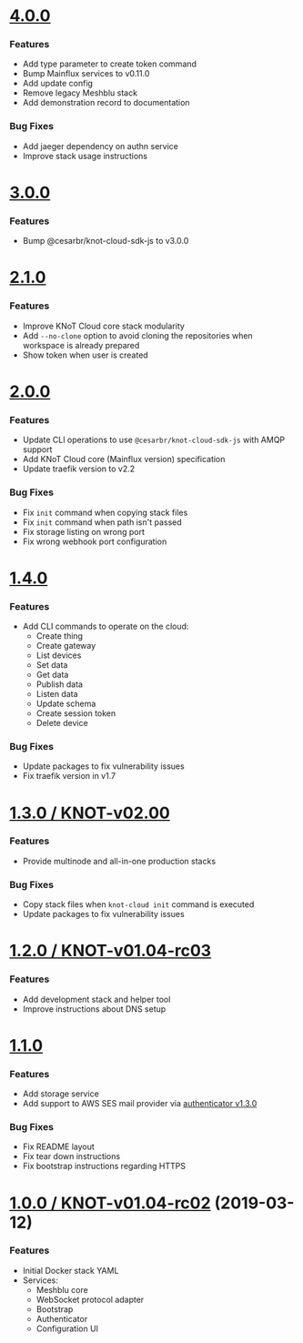 # [4.0.0](https://github.com/CESARBR/knot-cloud/compare/v3.0.0...v4.0.0)

### Features

- Add type parameter to create token command
- Bump Mainflux services to v0.11.0
- Add update config
- Remove legacy Meshblu stack
- Add demonstration record to documentation

### Bug Fixes

- Add jaeger dependency on authn service
- Improve stack usage instructions

# [3.0.0](https://github.com/CESARBR/knot-cloud/compare/v2.1.0...v3.0.0)

### Features

- Bump @cesarbr/knot-cloud-sdk-js to v3.0.0

# [2.1.0](https://github.com/CESARBR/knot-cloud/compare/v2.0.0...v2.1.0)

### Features

- Improve KNoT Cloud core stack modularity
- Add `--no-clone` option to avoid cloning the repositories when workspace is already prepared
- Show token when user is created

# [2.0.0](https://github.com/CESARBR/knot-cloud/compare/v1.4.0...v2.0.0)

### Features

- Update CLI operations to use `@cesarbr/knot-cloud-sdk-js` with AMQP support
- Add KNoT Cloud core (Mainflux version) specification
- Update traefik version to v2.2

### Bug Fixes

- Fix `init` command when copying stack files
- Fix `init` command when path isn't passed
- Fix storage listing on wrong port
- Fix wrong webhook port configuration

# [1.4.0](https://github.com/CESARBR/knot-cloud/compare/v1.3.0...v1.4.0)

### Features

- Add CLI commands to operate on the cloud:
  - Create thing
  - Create gateway
  - List devices
  - Set data
  - Get data
  - Publish data
  - Listen data
  - Update schema
  - Create session token
  - Delete device

### Bug Fixes

- Update packages to fix vulnerability issues
- Fix traefik version in v1.7

# [1.3.0 / KNOT-v02.00](https://github.com/CESARBR/knot-cloud/compare/v1.2.0...v1.3.0)

### Features

- Provide multinode and all-in-one production stacks

### Bug Fixes

- Copy stack files when `knot-cloud init` command is executed
- Update packages to fix vulnerability issues

# [1.2.0 / KNOT-v01.04-rc03](https://github.com/CESARBR/knot-cloud/compare/v1.1.0...v1.2.0)

### Features

- Add development stack and helper tool
- Improve instructions about DNS setup

# [1.1.0](https://github.com/CESARBR/knot-cloud/compare/v1.0.0...v1.1.0)

### Features

- Add storage service
- Add support to AWS SES mail provider via [authenticator v1.3.0](https://github.com/CESARBR/knot-cloud-authenticator/releases/tag/v1.3.0)

### Bug Fixes

- Fix README layout
- Fix tear down instructions
- Fix bootstrap instructions regarding HTTPS

# [1.0.0 / KNOT-v01.04-rc02](https://github.com/CESARBR/knot-cloud/compare/bcf7bec...v1.0.0) (2019-03-12)

### Features

- Initial Docker stack YAML
- Services:
  - Meshblu core
  - WebSocket protocol adapter
  - Bootstrap
  - Authenticator
  - Configuration UI
